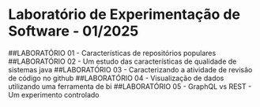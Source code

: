# Laboratório de Experimentação de Software - 01/2025

##LABORATÓRIO 01 - Características de repositórios populares
##LABORATÓRIO 02 - Um estudo das características de qualidade de sistemas java
##LABORATÓRIO 03 - Caracterizando a atividade de revisão de código no github
##LABORATÓRIO 04 - Visualização de dados utilizando uma ferramenta de bi
##LABORATÓRIO 05 - GraphQL vs REST - Um experimento controlado


